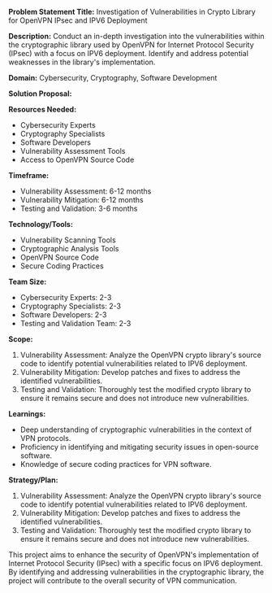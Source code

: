 **Problem Statement Title:** Investigation of Vulnerabilities in Crypto Library for OpenVPN IPsec and IPV6 Deployment

**Description:** Conduct an in-depth investigation into the vulnerabilities within the cryptographic library used by OpenVPN for Internet Protocol Security (IPsec) with a focus on IPV6 deployment. Identify and address potential weaknesses in the library's implementation.

**Domain:** Cybersecurity, Cryptography, Software Development

**Solution Proposal:**

**Resources Needed:**
- Cybersecurity Experts
- Cryptography Specialists
- Software Developers
- Vulnerability Assessment Tools
- Access to OpenVPN Source Code

**Timeframe:**
- Vulnerability Assessment: 6-12 months
- Vulnerability Mitigation: 6-12 months
- Testing and Validation: 3-6 months

**Technology/Tools:**
- Vulnerability Scanning Tools
- Cryptographic Analysis Tools
- OpenVPN Source Code
- Secure Coding Practices

**Team Size:**
- Cybersecurity Experts: 2-3
- Cryptography Specialists: 2-3
- Software Developers: 2-3
- Testing and Validation Team: 2-3

**Scope:**
1. Vulnerability Assessment: Analyze the OpenVPN crypto library's source code to identify potential vulnerabilities related to IPV6 deployment.
2. Vulnerability Mitigation: Develop patches and fixes to address the identified vulnerabilities.
3. Testing and Validation: Thoroughly test the modified crypto library to ensure it remains secure and does not introduce new vulnerabilities.

**Learnings:**
- Deep understanding of cryptographic vulnerabilities in the context of VPN protocols.
- Proficiency in identifying and mitigating security issues in open-source software.
- Knowledge of secure coding practices for VPN software.

**Strategy/Plan:**
1. Vulnerability Assessment: Analyze the OpenVPN crypto library's source code to identify potential vulnerabilities related to IPV6 deployment.
2. Vulnerability Mitigation: Develop patches and fixes to address the identified vulnerabilities.
3. Testing and Validation: Thoroughly test the modified crypto library to ensure it remains secure and does not introduce new vulnerabilities.

This project aims to enhance the security of OpenVPN's implementation of Internet Protocol Security (IPsec) with a specific focus on IPV6 deployment. By identifying and addressing vulnerabilities in the cryptographic library, the project will contribute to the overall security of VPN communication.